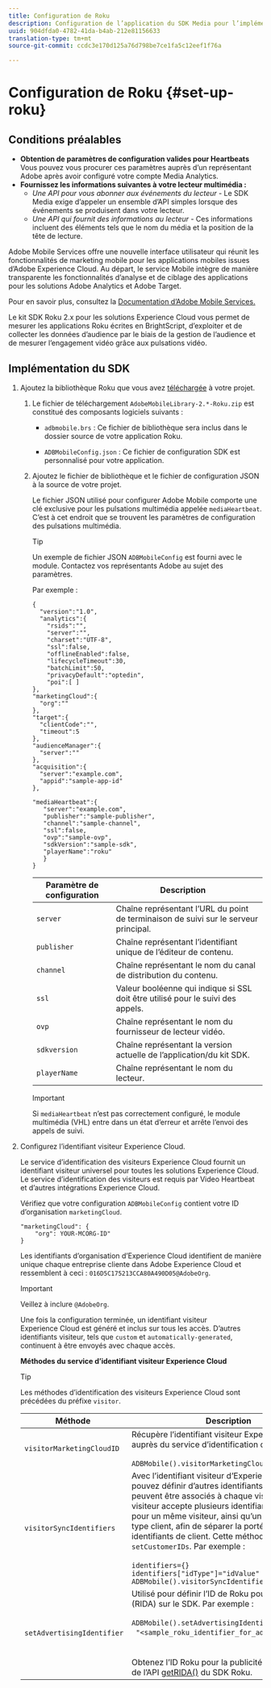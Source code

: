 ```yaml
---
title: Configuration de Roku
description: Configuration de l’application du SDK Media pour l’implémentation sur Roku.
uuid: 904dfda0-4782-41da-b4ab-212e81156633
translation-type: tm+mt
source-git-commit: ccdc3e170d125a76d798be7ce1fa5c12eef1f76a

---
```



# Configuration de Roku {#set-up-roku}

## Conditions préalables

* **Obtention de paramètres de configuration valides pour Heartbeats** Vous pouvez vous procurer ces paramètres auprès d’un représentant Adobe après avoir configuré votre compte Media Analytics.
* **Fournissez les informations suivantes à votre lecteur multimédia :**
   * _Une API pour vous abonner aux événements du lecteur_ - Le SDK Media exige d’appeler un ensemble d’API simples lorsque des événements se produisent dans votre lecteur.
   * _Une API qui fournit des informations au lecteur_ - Ces informations incluent des éléments tels que le nom du média et la position de la tête de lecture.

Adobe Mobile Services offre une nouvelle interface utilisateur qui réunit les fonctionnalités de marketing mobile pour les applications mobiles issues d’Adobe Experience Cloud. Au départ, le service Mobile intègre de manière transparente les fonctionnalités d’analyse et de ciblage des applications pour les solutions Adobe Analytics et Adobe Target.

Pour en savoir plus, consultez la [Documentation d’Adobe Mobile Services.](https://docs.adobe.com/content/help/fr-FR/mobile-services/using/home.html)

Le kit SDK Roku 2.x pour les solutions Experience Cloud vous permet de mesurer les applications Roku écrites en BrightScript, d’exploiter et de collecter les données d’audience par le biais de la gestion de l’audience et de mesurer l’engagement vidéo grâce aux pulsations vidéo.

## Implémentation du SDK

1. Ajoutez la bibliothèque Roku que vous avez [téléchargée](/help/sdk-implement/download-sdks.md#download-2x-sdks) à votre projet.

   1. Le fichier de téléchargement `AdobeMobileLibrary-2.*-Roku.zip` est constitué des composants logiciels suivants :

      * `adbmobile.brs` : Ce fichier de bibliothèque sera inclus dans le dossier source de votre application Roku.

      * `ADBMobileConfig.json` : Ce fichier de configuration SDK est personnalisé pour votre application.
   1. Ajoutez le fichier de bibliothèque et le fichier de configuration JSON à la source de votre projet.

      Le fichier JSON utilisé pour configurer Adobe Mobile comporte une clé exclusive pour les pulsations multimédia appelée `mediaHeartbeat`. C’est à cet endroit que se trouvent les paramètres de configuration des pulsations multimédia.

      >[!TIP]
      >
      >Un exemple de fichier JSON `ADBMobileConfig` est fourni avec le module. Contactez vos représentants Adobe au sujet des paramètres.

      Par exemple :

      ```
      {
        "version":"1.0", 
        "analytics":{
          "rsids":"",
          "server":"",
          "charset":"UTF-8", 
          "ssl":false, 
          "offlineEnabled":false, 
          "lifecycleTimeout":30, 
          "batchLimit":50, 
          "privacyDefault":"optedin", 
          "poi":[ ]
      },
      "marketingCloud":{
        "org":""
      },
      "target":{ 
        "clientCode":"", 
        "timeout":5
      },
      "audienceManager":{ 
        "server":""
      },
      "acquisition":{ 
        "server":"example.com",
        "appid":"sample-app-id"
      },
      
      "mediaHeartbeat":{ 
         "server":"example.com", 
         "publisher":"sample-publisher", 
         "channel":"sample-channel", 
         "ssl":false,
         "ovp":"sample-ovp", 
         "sdkVersion":"sample-sdk", 
         "playerName":"roku"
         }    
      }
      ```

      | Paramètre de configuration | Description     |
      | --- | --- |
      | `server` | Chaîne représentant l’URL du point de terminaison de suivi sur le serveur principal. |
      | `publisher` | Chaîne représentant l’identifiant unique de l’éditeur de contenu. |
      | `channel` | Chaîne représentant le nom du canal de distribution du contenu. |
      | `ssl` | Valeur booléenne qui indique si SSL doit être utilisé pour le suivi des appels. |
      | `ovp` | Chaîne représentant le nom du fournisseur de lecteur vidéo. |
      | `sdkversion` | Chaîne représentant la version actuelle de l’application/du kit SDK. |
      | `playerName` | Chaîne représentant le nom du lecteur. |

      >[!IMPORTANT]
      >
      >Si `mediaHeartbeat` n’est pas correctement configuré, le module multimédia (VHL) entre dans un état d’erreur et arrête l’envoi des appels de suivi.


1. Configurez l’identifiant visiteur Experience Cloud.

   Le service d’identification des visiteurs Experience Cloud fournit un identifiant visiteur universel pour toutes les solutions Experience Cloud. Le service d’identification des visiteurs est requis par Video Heartbeat et d’autres intégrations Experience Cloud.

   Vérifiez que votre configuration `ADBMobileConfig` contient votre ID d’organisation `marketingCloud`.

   ```
   "marketingCloud": {
       "org": YOUR-MCORG-ID"
   }
   ```

   Les identifiants d’organisation d’Experience Cloud identifient de manière unique chaque entreprise cliente dans Adobe Experience Cloud et ressemblent à ceci : `016D5C175213CCA80A490D05@AdobeOrg`.

   >[!IMPORTANT]
   >
   >Veillez à inclure `@AdobeOrg`.

   Une fois la configuration terminée, un identifiant visiteur Experience Cloud est généré et inclus sur tous les accès. D’autres identifiants visiteur, tels que `custom` et `automatically-generated`, continuent à être envoyés avec chaque accès.

   **Méthodes du service d’identifiant visiteur Experience Cloud**

   >[!TIP]
   >
   >Les méthodes d’identification des visiteurs Experience Cloud sont précédées du préfixe `visitor`.

   |  Méthode   | Description |
   | --- | --- |
   | `visitorMarketingCloudID` | Récupère l’identifiant visiteur Experience Cloud auprès du service d’identification des visiteurs.  <br/><br/>`ADBMobile().visitorMarketingCloudID()` |
   | `visitorSyncIdentifiers` | Avec l’identifiant visiteur d’Experience Cloud, vous pouvez définir d’autres identifiants de client qui peuvent être associés à chaque visiteur. L’API visiteur accepte plusieurs identifiants de client pour un même visiteur, ainsi qu’un identifiant de type client, afin de séparer la portée des différents identifiants de client. Cette méthode correspond à `setCustomerIDs`. Par exemple : <br/><br/>`identifiers={}` <br/>`identifiers["idType"]="idValue"` <br/>`ADBMobile().visitorSyncIdentifiers(identifiers)` |
   | `setAdvertisingIdentifier` | Utilisé pour définir l’ID de Roku pour la publicité (RIDA) sur le SDK. Par exemple : <br/><br/> `ADBMobile().setAdvertisingIdentifier(`<br/>  `"<sample_roku_identifier_for_advertising>")` <br/><br/><br/>Obtenez l’ID Roku pour la publicité (RIDA) à l’aide de l’API [getRIDA()](https://developer.roku.com/docs/references/brightscript/interfaces/ifdeviceinfo.md#getrida-as-dynamic) du SDK Roku. |

   <!--
    Roku Api Reference: 
    * [Integrating the Roku Advertising Framework](https://sdkdocs.roku.com/display/sdkdoc/Integrating+the+Roku+Advertising+Framework)  
    * [GetRIDA()](https://sdkdocs.roku.com/display/sdkdoc/ifDeviceInfo#ifDeviceInfo-GetRIDA())
    -->

<!--    **Postbacks -** For more information about configuring postbacks, see [Configure Postbacks.](https://docs.adobe.com/content/help/en/mobile-services/using/manage-app-settings-ug/configuring-app/signals.html) -->
